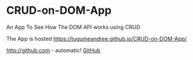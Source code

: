 # CRUD-on-DOM-App
An App To See How The DOM API works using CRUD

The App is hosted  https://tugumeandree.github.io/CRUD-on-DOM-App/

http://github.com - automatic!
[GitHub](http://github.com)
